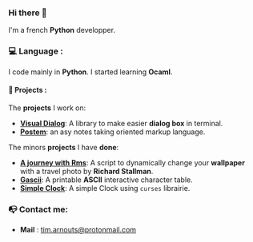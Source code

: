 ### Hi there 👋

I'm a french **Python** developper.

### :computer: Language :

I code mainly in **Python**. I started learning **Ocaml**.

#### :file_folder: Projects :

The **projects** I work on:
* [**Visual Dialog**](https://github.com/Tim-ats-d/Visual-dialog): A library to make easier **dialog box** in terminal.
* [**Postem**](https://github.com/math-club/Postem): an asy notes taking oriented markup language.

The minors **projects** I have **done**:
* [**A journey with Rms**](https://github.com/Tim-ats-d/A-journey-with-rms): A script to dynamically change your **wallpaper** with a travel photo by **Richard Stallman**.
* [**Gascii**](https://github.com/Tim-ats-d/Gascii): A printable **ASCII** interactive character table.
* [**Simple Clock**](https://github.com/Tim-ats-d/Simple-Clock): A simple Clock using ```curses``` librairie.

### :mailbox_with_no_mail: Contact me:

* **Mail** : tim.arnouts@protonmail.com

